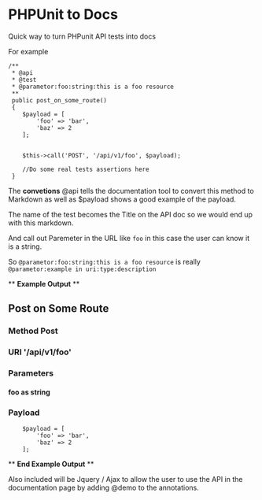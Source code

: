 # PHPUnit to Docs

Quick way to turn PHPunit API tests into docs

For example


~~~
/**
 * @api
 * @test
 * @parametor:foo:string:this is a foo resource
 **
 public post_on_some_route()
 {
    $payload = [
        'foo' => 'bar',
        'baz' => 2
    ];
    
    
    $this->call('POST', '/api/v1/foo', $payload);
    
    //Do some real tests assertions here
 }
~~~

The **convetions** @api tells the documentation tool to convert this method to Markdown as well as $payload
shows a good example of the payload.

The name of the test becomes the Title on the API doc so we would end up with this markdown.

And call out Paremeter in the URL like `foo` in this case the user can know it is a string.

So `@parametor:foo:string:this is a foo resource` is really `@parametor:example in uri:type:description`

** **Example Output** **

## Post on Some Route

### Method Post 

### URI '/api/v1/foo'

### Parameters

#### foo as string

### Payload

~~~
    $payload = [
        'foo' => 'bar',
        'baz' => 2
    ];
~~~

** **End Example Output** **

Also included will be Jquery / Ajax to allow the user to use the API in the documentation page by adding @demo to the 
annotations.





